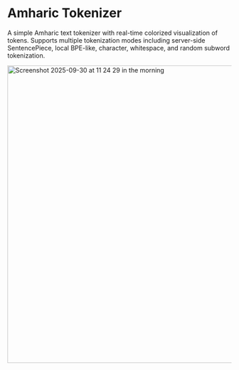 # Amharic Tokenizer

A simple Amharic text tokenizer with real-time colorized visualization of tokens. Supports multiple tokenization modes including server-side SentencePiece, local BPE-like, character, whitespace, and random subword tokenization.

<img width="1461" height="669" alt="Screenshot 2025-09-30 at 11 24 29 in the morning" src="https://github.com/user-attachments/assets/949e7725-07fc-4ea0-a15b-43121864527b" />
